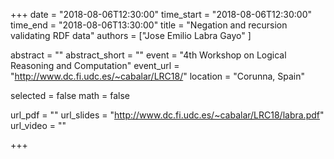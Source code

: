 +++
date = "2018-08-06T12:30:00"
time_start = "2018-08-06T12:30:00"
time_end = "2018-08-06T13:30:00"
title = "Negation and recursion validating RDF data"
authors = ["Jose Emilio Labra Gayo" ]

abstract = ""
abstract_short = ""
event = "4th Workshop on Logical Reasoning and Computation"
event_url = "http://www.dc.fi.udc.es/~cabalar/LRC18/"
location = "Corunna, Spain"

selected = false
math = false

url_pdf = ""
url_slides = "http://www.dc.fi.udc.es/~cabalar/LRC18/labra.pdf"
url_video = ""

+++


